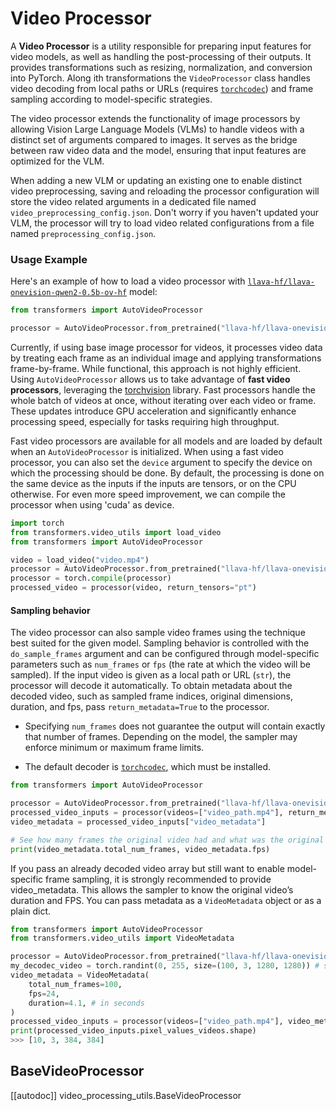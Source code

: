 <!--Copyright 2025 The HuggingFace Team. All rights reserved.

Licensed under the Apache License, Version 2.0 (the "License"); you may not use this file except in compliance with
the License. You may obtain a copy of the License at

http://www.apache.org/licenses/LICENSE-2.0

Unless required by applicable law or agreed to in writing, software distributed under the License is distributed on
an "AS IS" BASIS, WITHOUT WARRANTIES OR CONDITIONS OF ANY KIND, either express or implied. See the License for the
specific language governing permissions and limitations under the License.

⚠️ Note that this file is in Markdown but contain specific syntax for our doc-builder (similar to MDX) that may not be
rendered properly in your Markdown viewer.

-->

# Video Processor

A **Video Processor** is a utility responsible for preparing input features for video models, as well as handling the post-processing of their outputs. It provides transformations such as resizing, normalization, and conversion into PyTorch. Along ith transformations the `VideoProcessor` class handles video decoding from local paths or URLs (requires [`torchcodec`](https://pypi.org/project/torchcodec/)) and frame sampling according to model-specific strategies.

The video processor extends the functionality of image processors by allowing Vision Large Language Models (VLMs) to handle videos with a distinct set of arguments compared to images. It serves as the bridge between raw video data and the model, ensuring that input features are optimized for the VLM.

When adding a new VLM or updating an existing one to enable distinct video preprocessing, saving and reloading the processor configuration will store the video related arguments in a dedicated file named `video_preprocessing_config.json`. Don't worry if you haven't updated your VLM, the processor will try to load video related configurations from a file named `preprocessing_config.json`.


### Usage Example
Here's an example of how to load a video processor with [`llava-hf/llava-onevision-qwen2-0.5b-ov-hf`](https://huggingface.co/llava-hf/llava-onevision-qwen2-0.5b-ov-hf) model:

```python
from transformers import AutoVideoProcessor

processor = AutoVideoProcessor.from_pretrained("llava-hf/llava-onevision-qwen2-0.5b-ov-hf")
```

Currently, if using base image processor for videos, it processes video data by treating each frame as an individual image and applying transformations frame-by-frame. While functional, this approach is not highly efficient. Using `AutoVideoProcessor` allows us to take advantage of **fast video processors**, leveraging the [torchvision](https://pytorch.org/vision/stable/index.html) library. Fast processors handle the whole batch of videos at once, without iterating over each video or frame. These updates introduce GPU acceleration and significantly enhance processing speed, especially for tasks requiring high throughput.

Fast video processors are available for all models and are loaded by default when an `AutoVideoProcessor` is initialized. When using a fast video processor, you can also set the `device` argument to specify the device on which the processing should be done. By default, the processing is done on the same device as the inputs if the inputs are tensors, or on the CPU otherwise. For even more speed improvement, we can compile the processor when using 'cuda' as device.

```python
import torch
from transformers.video_utils import load_video
from transformers import AutoVideoProcessor

video = load_video("video.mp4")
processor = AutoVideoProcessor.from_pretrained("llava-hf/llava-onevision-qwen2-0.5b-ov-hf", device="cuda")
processor = torch.compile(processor)
processed_video = processor(video, return_tensors="pt")
```

#### Sampling behavior

The video processor can also sample video frames using the technique best suited for the given model. Sampling behavior is controlled with the `do_sample_frames` argument and can be configured through model-specific parameters such as `num_frames` or `fps` (the rate at which the video will be sampled). If the input video is given as a local path or URL (`str`), the processor will decode it automatically. To obtain metadata about the decoded video, such as sampled frame indices, original dimensions, duration, and fps, pass `return_metadata=True` to the processor.

<Tip warning={false}>

- Specifying `num_frames` does not guarantee the output will contain exactly that number of frames. Depending on the model, the sampler may enforce minimum or maximum frame limits.

- The default decoder is [`torchcodec`](https://pypi.org/project/torchcodec/), which must be installed.

</Tip>


```python
from transformers import AutoVideoProcessor

processor = AutoVideoProcessor.from_pretrained("llava-hf/llava-onevision-qwen2-0.5b-ov-hf", device="cuda")
processed_video_inputs = processor(videos=["video_path.mp4"], return_metadata=True, do_sample_frames=True, return_tensors="pt")
video_metadata = processed_video_inputs["video_metadata"]

# See how many frames the original video had and what was the original FPS
print(video_metadata.total_num_frames, video_metadata.fps)
```

If you pass an already decoded video array but still want to enable model-specific frame sampling, it is strongly recommended to provide video_metadata. This allows the sampler to know the original video’s duration and FPS. You can pass metadata as a `VideoMetadata` object or as a plain dict.

```python
from transformers import AutoVideoProcessor
from transformers.video_utils import VideoMetadata

processor = AutoVideoProcessor.from_pretrained("llava-hf/llava-onevision-qwen2-0.5b-ov-hf", device="cuda")
my_decodec_video = torch.randint(0, 255, size=(100, 3, 1280, 1280)) # short video of 100 frames
video_metadata = VideoMetadata(
    total_num_frames=100,
    fps=24,
    duration=4.1, # in seconds
)
processed_video_inputs = processor(videos=["video_path.mp4"], video_metadata=video_metadata, do_sample_frames=True, num_frames=10, return_tensors="pt")
print(processed_video_inputs.pixel_values_videos.shape)
>>> [10, 3, 384, 384]
```

## BaseVideoProcessor

[[autodoc]] video_processing_utils.BaseVideoProcessor


